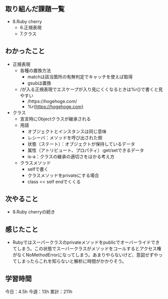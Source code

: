 ## 取り組んだ課題一覧

- 8.Ruby cherry
  - 6.正規表現
  - 7.クラス

## わかったこと

- 正規表現
  - 各種の置換方法
    - matchは該当箇所の有無判定でキャッチを使えば取得
    - gsubは置換
  - /が入る正規表現でエスケープが入り見にくくなるときは%r{}で書くと見やすい
    - /https:\/\/hogehoge.com/
    - %r{https://hogehoge.com}
- クラス
  - 宣言時にObjectクラスが継承される
  - 用語
    - オブジェクトとインスタンスは同じ意味
    - レシーバ：メソッドを呼び出された側
    - 状態（ステート）：オブジェクトが保持しているデータ
    - 属性（アトリビュート、プロパティ）:get/setできるデータ
    - is-a：クラスの継承の適切さをはかる考え方
  - クラスメソッド
    - selfで書く
    - クラスメソッドをprivateにする場合
    - class << self endでくくる
  
## 次やること

- 8.Ruby cherryの続き

## 感じたこと

- Rubyではスーパークラスのprivateメソッドをpublicでオーバーライドできてしまう。この状態でスーバークラスがメソッドをコールするとアクセス権がなくNoMethodErrorになってしまう。あまりやらないけど、意図せずやってしまったらこれを知らないと解析に時間がかかりそう。

## 学習時間

今日：4.5h
今週：13h
累計：211h

